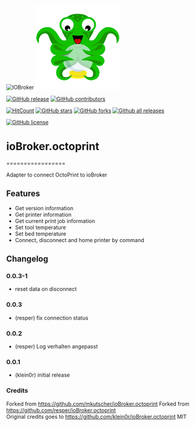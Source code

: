 ![IOBroker](https://raw.githubusercontent.com/ioBroker/ioBroker/master/img/ioBrokerLogoSmall.png) ![OctoPrint](admin/octoprint.png)

[![GitHub release](https://img.shields.io/github/release/reloxx13/ioBroker.octoprint.svg)](https://GitHub.com/reloxx13/ioBroker.octoprint/releases/) 
[![GitHub contributors](https://img.shields.io/github/contributors/reloxx13/ioBroker.octoprint.svg)](https://GitHub.com/reloxx13/ioBroker.octoprint/graphs/contributors/) 

[![HitCount](http://hits.dwyl.io/reloxx13/ioBroker.octoprint.svg)](http://hits.dwyl.io/reloxx13/ioBroker.octoprint)
[![GitHub stars](https://img.shields.io/github/stars/reloxx13/ioBroker.octoprint.svg)](https://github.com/reloxx13/ioBroker.octoprint/stargazers)
[![GitHub forks](https://img.shields.io/github/forks/reloxx13/ioBroker.octoprint.svg)](https://github.com/reloxx13/ioBroker.octoprint/network)
[![Github all releases](https://img.shields.io/github/downloads/reloxx13/ioBroker.octoprint/total.svg?label=gh%20downloads)](https://GitHub.com/reloxx13/ioBroker.octoprint/releases/) 

[![GitHub license](https://img.shields.io/github/license/reloxx13/ioBroker.octoprint.svg)](https://github.com/reloxx13/ioBroker.octoprint/blob/master/LICENSE)


# ioBroker.octoprint
=================

Adapter to connect OctoPrint to ioBroker

## Features

- Get version information
- Get printer information
- Get current print job information
- Set tool temperature
- Set bed temperature
- Connect, disconnect and home printer by command

## Changelog

### 0.0.3-1
* reset data on disconnect
   
### 0.0.3

* (resper) fix connection status

### 0.0.2

* (resper) Log verhalten angepasst

### 0.0.1

* (klein0r) initial release


### Credits   
Forked from https://github.com/mkutscher/ioBroker.octoprint
Forked from https://github.com/resper/ioBroker.octoprint   
Original credits goes to https://github.com/klein0r/ioBroker.octoprint MIT
